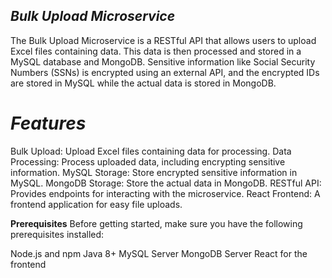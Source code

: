 ## *Bulk Upload Microservice*
The Bulk Upload Microservice is a RESTful API that allows users to upload Excel files containing data. This data is then processed and stored in a MySQL database and MongoDB. Sensitive information like Social Security Numbers (SSNs) is encrypted using an external API, and the encrypted IDs are stored in MySQL while the actual data is stored in MongoDB.

# *Features*
Bulk Upload: Upload Excel files containing data for processing.
Data Processing: Process uploaded data, including encrypting sensitive information.
MySQL Storage: Store encrypted sensitive information in MySQL.
MongoDB Storage: Store the actual data in MongoDB.
RESTful API: Provides endpoints for interacting with the microservice.
React Frontend: A frontend application for easy file uploads.

 __Prerequisites__
Before getting started, make sure you have the following prerequisites installed:

Node.js and npm
Java 8+
MySQL Server
MongoDB Server
React for the frontend
